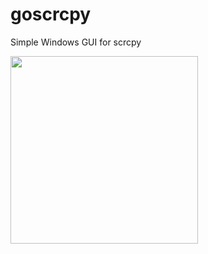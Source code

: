 # goscrcpy

Simple Windows GUI for scrcpy

<img src="https://user-images.githubusercontent.com/1284703/104851089-c3e69100-592d-11eb-89cd-eb7a4a7bcafd.png" width="300">
